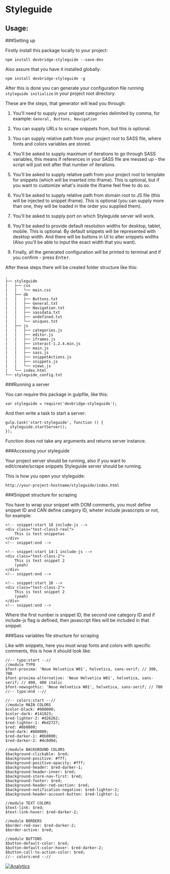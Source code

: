 Styleguide
===
Usage:
---

###Setting up

Firstly install this package locally to your project:
```
npm install devbridge-styleguide --save-dev
```

Also assure that you have it installed globally:
```
npm install devbridge-styleguide -g
```

After this is done you can generate your configuration file running `styleguide initialize` in your project root directory.

These are the steps, that generator will lead you through:

1. You'll need to supply your snippet categories delimited by comma, for example:
  ```General, Buttons, Navigation```

2. You can supply URLs to scrape snippets from, but this is optional.

3. You can supply relative path from your project root to SASS file, where fonts and colors variables are stored.

4. You'll be asked to supply maximum of iterations to go through SASS variables, this means if references in your SASS file are messed up - the script will just exit after that number of iterations.

5. You'll be asked to supply relative path from your project root to template for snippets (which will be inserted into iframe). This is optional, but if you want to customize what's inside the iframe feel free to do so.

6. You'll be asked to supply relative path from domain root to JS file (this will be injected to snippet iframe). This is optional (you can supply more than one, they will be loaded in the order you supplied them).

7. You'll be asked to supply port on which Styleguide server will work.

8. You'll be asked to provide default resolution widths for desktop, tablet, mobile. This is optional. By default snippets will be represented with desktop width. And there will be buttons in UI to alter snippets widths (Also you'll be able to input the exact width that you want).

9. Finally, all the generated configuration will be printed to terminal and if you confirm - press <kbd>Enter</kbd>.

After these steps there will be created folder structure like this:
```
.
├── styleguide
|   ├── css
|   |   └── main.css
|   ├── db
|   |   ├── Buttons.txt
|   |   ├── General.txt
|   |   ├── Navigation.txt
|   |   ├── sassdata.txt
|   |   ├── undefined.txt
|   |   └── uniques.txt
|   ├── js
|   |   ├── categories.js
|   |   ├── editor.js
|   |   ├── iframes.js
|   |   ├── interact-1.2.4.min.js
|   |   ├── main.js
|   |   ├── sass.js
|   |   ├── snippetActions.js
|   |   ├── snippets.js
|   |   └── views.js
|   └── index.html
└── styleguide_config.txt
```

###Running a server

You can require this package in gulpfile, like this:

```
var styleguide = require('devbridge-styleguide');
```

And then write a task to start a server:

```
gulp.task('start-styleguide', function () {
  styleguide.startServer();
});
```

Function does not take any arguments and returns server instance.


###Accessing your styleguide

Your project server should be running, also if you want to edit/create/scrape snippets Styleguide server should be running.

This is how you open your styleguide:

```
http://your-project-hostname/styleguide/index.html
```

###Snippet structure for scraping

You have to wrap your snippet with DOM comments, you must define snippet ID and CAN define category ID, wheter include javascripts or not, for example:

```
<!-- snippet:start 18 include-js -->
<div class="test-class3-real">
    This is test snippetas
</div>
<!-- snippet:end -->

<!-- snippet:start 14:1 include-js -->
<div class="test-class-2">
    This is test snippet 2
    (yeah)
</div>
<!-- snippet:end -->

<!-- snippet:start 16 -->
<div class="test-class-2">
    This is test snippet 2
    (yeah)
</div>
<!-- snippet:end -->
```

Where the first number is snippet ID, the second one category ID and if include-js flag is defined, then javascript files will be included in that snippet.


###Sass variables file structure for scraping

Like with snippets, here you must wrap fonts and colors with specific comments, this is how it should look like:
```
//-- typo:start --//
//module TYPO
$font-proxima: 'Neue Helvetica W01', helvetica, sans-serif; // 300, 700
$font-proxima-alternative: 'Neue Helvetica W01', helvetica, sans-serif; // 400, 400 italic
$font-newsgothic: 'Neue Helvetica W01', helvetica, sans-serif; // 700
//-- typo:end --//

//-- colors:start --//
//module MAIN COLORS
$color-black: #000000;
$color-dark: #141823;
$red-lighter-2: #d26262;
$red-lighter-1: #bd2727;
$red: #8b0000;
$red-dark: #880000;
$red-darker-1: #8b0000;
$red-darker-2: #4c0d0d;

//module BACKGROUND COLORS
$background-clickable: $red;
$background-positive: #fff;
$background-positive-opacity: #fff;
$background-header: $red-darker-1;
$background-header-inner: $red;
$background-store-nav-first: $red;
$background-footer: $red;
$background-header-red-section: $red;
$background-notification-negative: $red-lighter-2;
$background-header-account-button: $red-lighter-1;

//module TEXT COLORS
$text-link: $red;
$text-link-hover: $red-darker-2;

//module BORDERS
$border-red-nav: $red-darker-2;
$border-active: $red;

//module BUTTONS
$button-default-color: $red;
$button-default-color-hover: $red-darker-2;
$button-call-to-action-color: $red;
//-- colors:end --//
```


[![Analytics](https://ga-beacon.appspot.com/UA-73039601-2/Styleguide/readme)](https://github.com/igrigorik/ga-beacon)
